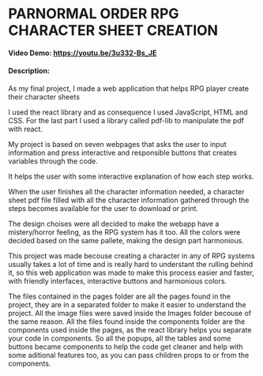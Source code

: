 # PARNORMAL ORDER RPG CHARACTER SHEET CREATION
#### Video Demo:  <https://youtu.be/3u332-Bs_JE>
#### Description:
As my final project, I made a web application that helps RPG player create their character sheets

I used the react library and as consequence I used JavaScript, HTML and CSS. For the last part I used a library called pdf-lib to manipulate the pdf with react.

My project is based on seven webpages that asks the user to input information and press interactive and responsible buttons that creates variables through the code.

It helps the user with some interactive explanation of how each step works.

When the user finishes all the character information needed, a character sheet pdf file filled with all the character information gathered through the steps becomes available for the user to download or print. 

The design choises were all decided to make the webapp have a mistery/horror feeling, as the RPG system has it too. All the colors were decided based on the same pallete, making the design part harmonious.

This project was made becouse creating a character in any of RPG systems usually takes a lot of time and is really hard to understant the rulling behind it, so this web application was made to make this process easier and faster, with friendly interfaces, interactive buttons and harmonious colors.

The files contained in the pages folder are all the pages found in the project, they are in a separated folder to make it easier to understand the project. All the image files were saved inside the Images folder becouse of the same reason. All the files found inside the components folder are the components used inside the pages, as the react library helps you separate your code in components. So all the popups, all the tables and some buttons became components to help the code get cleaner and help with some aditional features too, as you can pass children props to or from the components.